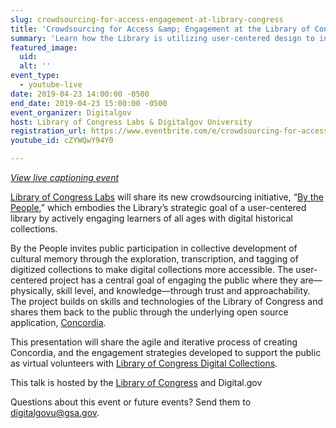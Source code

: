 ```yaml
---
slug: crowdsourcing-for-access-engagement-at-library-congress
title: 'Crowdsourcing for Access &amp; Engagement at the Library of Congress'
summary: 'Learn how the Library is utilizing user-centered design to invite the public to explore, transcribe, and tag historical materials through a new open source platform&#46;'
featured_image: 
  uid: 
  alt: ''
event_type: 
  - youtube-live
date: 2019-04-23 14:00:00 -0500
end_date: 2019-04-23 15:00:00 -0500
event_organizer: Digitalgov
host: Library of Congress Labs & Digitalgov University
registration_url: https://www.eventbrite.com/e/crowdsourcing-for-access-engagement-at-the-library-of-congress-registration-59761556424
youtube_id: cZYWQwY94Y0

---
```


_[View live captioning event](https://www.captionedtext.com/client/event.aspx?EventID=3997009&CustomerID=321)_

[Library of Congress Labs](https://labs.loc.gov/) will share its new crowdsourcing initiative, “[By the People](https://crowd.loc.gov),” which embodies the Library’s strategic goal of a user-centered library by actively engaging learners of all ages with digital historical collections.

By the People invites public participation in collective development of cultural memory through the exploration, transcription, and tagging of digitized collections to make digital collections more accessible. The user-centered project has a central goal of engaging the public where they are—physically, skill level, and knowledge—through trust and approachability. The project builds on skills and technologies of the Library of Congress and shares them back to the public through the underlying open source application, [Concordia](https://github.com/LibraryOfCongress/concordia). 

This presentation will share the agile and iterative process of creating Concordia, and the engagement strategies developed to support the public as virtual volunteers with [Library of Congress Digital Collections](https://www.loc.gov/collections/).

This talk is hosted by the [Library of Congress](https://www.loc.gov/) and Digital.gov

Questions about this event or future events? Send them to [digitalgovu@gsa.gov](mailto:digitalgovu@gsa.gov).


